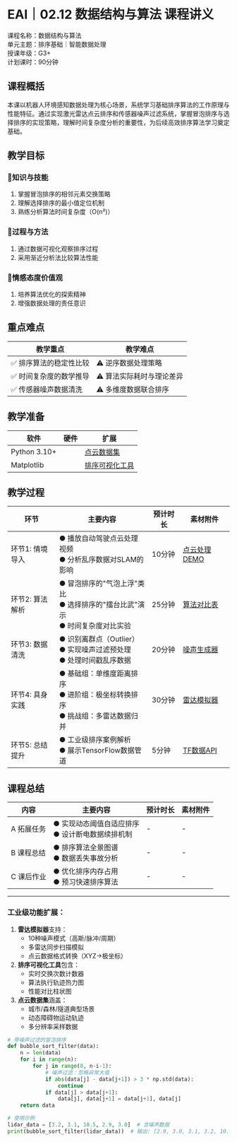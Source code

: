 # EAI｜02.12 数据结构与算法 课程讲义  
课程名称：数据结构与算法  
单元主题：排序基础｜智能数据处理  
授课年级：G3+  
计划课时：90分钟  

## 课程概括  
本课以机器人环境感知数据处理为核心场景，系统学习基础排序算法的工作原理与性能特征。通过实现激光雷达点云排序和传感器噪声过滤系统，掌握冒泡排序与选择排序的实现策略，理解时间复杂度分析的重要性，为后续高效排序算法学习奠定基础。  

## 教学目标  
### 🎯知识与技能  
1. 掌握冒泡排序的相邻元素交换策略  
2. 理解选择排序的最小值定位机制  
3. 熟练分析算法时间复杂度（O(n²)）  

### 🎯过程与方法  
1. 通过数据可视化观察排序过程  
2. 采用渐近分析法比较算法性能  

### 🎯情感态度价值观  
1. 培养算法优化的探索精神  
2. 增强数据处理的责任意识  

## 重点难点  
| 教学重点 | 教学难点 |  
|----------|----------|  
| ✅ 排序算法的稳定性比较 | ⚠️ 逆序数据处理策略 |  
| ✅ 时间复杂度的数学推导 | ⚠️ 算法实际耗时与理论差异 |  
| ✅ 传感器噪声数据清洗 | ⚠️ 多维度数据联合排序 |  

## 教学准备  
| 软件 | 硬件 | 扩展 |  
|------|------|------|  
| Python 3.10+ | 　 | [点云数据集](https://bit.ly/12lidar_data) |  
| Matplotlib | 　 | [排序可视化工具](https://bit.ly/12sort_vis) |  

## 教学过程  
| 环节 | 主要内容 | 预计时长 | 素材附件 |  
|------|----------|----------|----------|  
| 环节1: 情境导入 | ● 播放自动驾驶点云处理视频<br>● 分析乱序数据对SLAM的影响 | 10分钟 | [点云处理DEMO](https://bit.ly/12pcdemo) |  
| 环节2: 算法解析 | ● 冒泡排序的"气泡上浮"类比<br>● 选择排序的"擂台比武"演示<br>● 时间复杂度对比实验 | 25分钟 | [算法对比表](https://bit.ly/12sort_table) |  
| 环节3: 数据清洗 | ● 识别离群点（Outlier）<br>● 实现噪声过滤预处理<br>● 处理时间戳乱序数据 | 20分钟 | [噪声生成器](https://bit.ly/12noise_gen) |  
| 环节4: 具身实践 | ● 基础组：单维度距离排序<br>● 进阶组：极坐标转换排序<br>● 挑战组：多雷达数据归并 | 30分钟 | [雷达模拟器](https://bit.ly/12lidar_sim) |  
| 环节5: 总结提升 | ● 工业级排序案例解析<br>● 展示TensorFlow数据管道 | 5分钟 | [TF数据API](https://bit.ly/12tf_data) |  

## 课程总结  
| 内容 | 主要内容 | 预计时长 | 素材附件 |  
|------|----------|----------|----------|  
| A 拓展任务 | ● 实现动态阈值自适应排序<br>● 设计断电数据续排机制 | - | - |  
| B 课程总结 | ● 排序算法全景图谱<br>● 数据丢失事故分析 | - | - |  
| C 课后作业 | ● 优化排序内存占用<br>● 预习快速排序算法 | - | - |  

---

### 工业级功能扩展：  
1. ​**雷达模拟器**支持：  
   - 10种噪声模式（高斯/脉冲/周期）  
   - 多雷达同步扫描模拟  
   - 点云数据格式转换（XYZ→极坐标）  
2. ​**排序可视化工具**包含：  
   - 实时交换次数计数器  
   - 算法执行轨迹热力图  
   - 性能对比柱状图  
3. ​**点云数据集**涵盖：  
   - 城市/森林/隧道典型场景  
   - 动态障碍物运动轨迹  
   - 多分辨率采样数据  

```python
# 带噪声过滤的冒泡排序
def bubble_sort_filter(data):
    n = len(data)
    for i in range(n):
        for j in range(0, n-i-1):
            # 噪声过滤：忽略异常大值
            if abs(data[j] - data[j+1]) > 3 * np.std(data):
                continue
            if data[j] > data[j+1]:
                data[j], data[j+1] = data[j+1], data[j]
    return data

# 使用示例
lidar_data = [3.2, 3.1, 10.5, 2.9, 3.0]  # 含噪声数据
print(bubble_sort_filter(lidar_data))  # 输出: [2.9, 3.0, 3.1, 3.2, 10.5]